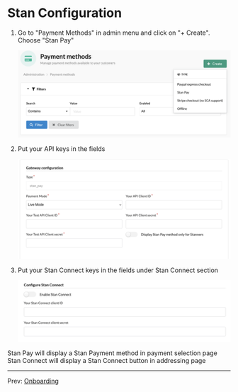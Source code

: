 # Stan Configuration

1. Go to "Payment Methods" in admin menu and click on "+ Create". Choose "Stan Pay"

    ![](configuration/1.stan_pay.png)

1. Put your API keys in the fields

    ![](configuration/2.stan_pay_conf.png)

1. Put your Stan Connect keys in the fields under Stan Connect section

    ![](configuration/3.stan_connect_conf.png)

Stan Pay will display a Stan Payment method in payment selection page
Stan Connect will display a Stan Connect button in addressing page

---

Prev: [Onboarding](onboarding.md)

